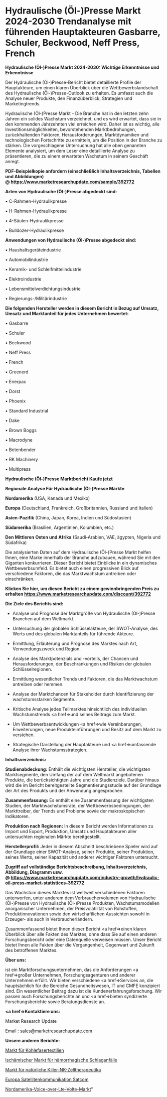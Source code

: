 # Hydraulische (Öl-)Presse Markt 2024-2030 Trendanalyse mit führenden Hauptakteuren Gasbarre, Schuler, Beckwood, Neff Press, French

<strong>Hydraulische (Öl-)Presse Markt 2024-2030: Wichtige Erkenntnisse und Erkenntnisse</strong>

Der Hydraulische (Öl-)Presse-Bericht bietet detaillierte Profile der Hauptakteure, um einen klaren Überblick über die Wettbewerbslandschaft des Hydraulische (Öl-)Presse-Outlook zu erhalten. Es umfasst auch die Analyse neuer Produkte, den Finanzüberblick, Strategien und Marketingtrends.

Hydraulische (Öl-)Presse Markt - Die Branche hat in den letzten zehn Jahren ein solides Wachstum verzeichnet, und es wird erwartet, dass sie in den kommenden Jahrzehnten viel erreichen wird. Daher ist es wichtig, alle Investitionsmöglichkeiten, bevorstehenden Marktbedrohungen, zurückhaltenden Faktoren, Herausforderungen, Marktdynamiken und technologischen Fortschritte zu ermitteln, um die Position in der Branche zu stärken. Die vorgeschlagene Untersuchung hat alle oben genannten Elemente analysiert, um dem Leser eine detaillierte Analyse zu präsentieren, die zu einem erwarteten Wachstum in seinem Geschäft anregt.

<strong><b>PDF-Beispielkopie anfordern (einschließlich Inhaltsverzeichnis, Tabellen und Abbildungen) @ </b></strong><strong><a href=https://www.marketresearchupdate.com/sample/392772><strong>https://www.marketresearchupdate.com/sample/392772</u></a></strong></strong>

<strong>Arten von Hydraulische (Öl-)Presse abgedeckt sind:</strong>

• C-Rahmen-Hydraulikpresse

• H-Rahmen-Hydraulikpresse

• 4-Säulen-Hydraulikpresse

• Bulldozer-Hydraulikpresse

<strong>Anwendungen von Hydraulische (Öl-)Presse abgedeckt sind:</strong>

• Haushaltsgeräteindustrie

• Automobilindustrie

• Keramik- und Schleifmittelindustrie

• Elektroindustrie

• Lebensmittelverdichtungsindustrie

• Regierungs-/Militärindustrie

<strong>Die folgenden Hersteller werden in diesem Bericht in Bezug auf Umsatz, Umsatz und Marktanteil für jedes Unternehmen bewertet:</strong>

• Gasbarre

• Schuler

• Beckwood

• Neff Press

• French

• Greenerd

• Enerpac

• Dorst

• Phoenix

• Standard Industrial

• Dake

• Brown Boggs

• Macrodyne

• Betenbender

• RK Machinery

• Multipress

<strong>Hydraulische (Öl-)Presse Marktbericht <a href=https://www.marketresearchupdate.com/buynow/392772>Kaufe jetzt</a></strong>

<strong>Regionale Analyse Für Hydraulische (Öl-)Presse Märkte</strong>

<strong>Nordamerika</strong> (USA, Kanada und Mexiko)

<strong>Europa</strong> (Deutschland, Frankreich, Großbritannien, Russland und Italien)

<strong>Asien-Pazifik</strong> (China, Japan, Korea, Indien und Südostasien)

<strong>Südamerika</strong> (Brasilien, Argentinien, Kolumbien, etc.)

<strong>Den Mittleren</strong> <strong>Osten und Afrika</strong> (Saudi-Arabien, VAE, ägypten, Nigeria und Südafrika)

Die analysierten Daten auf dem Hydraulische (Öl-)Presse Markt helfen Ihnen, eine Marke innerhalb der Branche aufzubauen, während Sie mit den Giganten konkurrieren. Dieser Bericht bietet Einblicke in ein dynamisches Wettbewerbsumfeld. Es bietet auch einen progressiven Blick auf verschiedene Faktoren, die das Marktwachstum antreiben oder einschränken.

<strong>Klicken Sie hier, um diesen Bericht zu einem gewinnbringenden Preis zu erhalten
</strong><strong><a href=https://www.marketresearchupdate.com/discount/392772>https://www.marketresearchupdate.com/discount/392772</b></u></strong></a>

<strong>Die Ziele des Berichts sind:</strong>

- Analyse und Prognose der Marktgröße von Hydraulische (Öl-)Presse Branchen auf dem Weltmarkt.

- Untersuchung der globalen Schlüsselakteure, der SWOT-Analyse, des Werts und des globalen Marktanteils für führende Akteure.

- Ermittlung, Erläuterung und Prognose des Marktes nach Art, Verwendungszweck und Region.

- Analyse des Marktpotenzials und -vorteils, der Chancen und Herausforderungen, der Beschränkungen und Risiken der globalen Schlüsselregionen.

- Ermittlung wesentlicher Trends und Faktoren, die das Marktwachstum antreiben oder hemmen.

- Analyse der Marktchancen für Stakeholder durch Identifizierung der wachstumsstarken Segmente.

- Kritische Analyse jedes Teilmarktes hinsichtlich des individuellen Wachstumstrends <a href=>und</a> seines Beitrags zum Markt.

- Um Wettbewerbsentwicklungen <a href=>wie</a> Vereinbarungen, Erweiterungen, neue Produkteinführungen und Besitz auf dem Markt zu verstehen.

- Strategische Darstellung der Hauptakteure und <a href=>umfas</a>sende Analyse ihrer Wachstumsstrategien.

<strong>Inhaltsverzeichnis:</strong>

<strong>Studienabdeckung:</strong> Enthält die wichtigsten Hersteller, die wichtigsten Marktsegmente, den Umfang der auf dem Weltmarkt angebotenen Produkte, die berücksichtigten Jahre und die Studienziele. Darüber hinaus wird die im Bericht bereitgestellte Segmentierungsstudie auf der Grundlage der Art des Produkts und der Anwendung angesprochen.

<strong>Zusammenfassung:</strong> Es enthält eine Zusammenfassung der wichtigsten Studien, der Marktwachstumsrate, der Wettbewerbsbedingungen, der Markttreiber, der Trends und Probleme sowie der makroskopischen Indikatoren.

<strong>Produktion nach Regionen:</strong> In diesem Bericht werden Informationen zu Import und Export, Produktion, Umsatz und Hauptakteuren aller untersuchten regionalen Märkte bereitgestellt.

<strong>Herstellerprofil:</strong> Jeder in diesem Abschnitt beschriebene Spieler wird auf der Grundlage einer SWOT-Analyse, seiner Produkte, seiner Produktion, seines Werts, seiner Kapazität und anderer wichtiger Faktoren untersucht.

<strong><b>Zugriff auf vollständige Berichtsbeschreibung, Inhaltsverzeichnis, Abbildung, Diagramm usw. @ </b></strong><strong><a href=https://www.marketresearchupdate.com/industry-growth/hydraulic-oil-press-market-statistices-392772>https://www.marketresearchupdate.com/industry-growth/hydraulic-oil-press-market-statistices-392772</a></strong>

Das Wachstum dieses Marktes ist weltweit verschiedenen Faktoren unterworfen, unter anderem dem Verbrauchervolumen von Hydraulische (Öl-)Presse von Hydraulische (Öl-)Presse Produkten, Wachstumsmodellen anorganischer Unternehmen, der Preisvolatilität von Rohstoffen, Produktinnovationen sowie den wirtschaftlichen Aussichten sowohl in Erzeuger- als auch in Verbraucherländern.

Zusammenfassend bietet Ihnen dieser Bericht <a href=>einen</a> klaren Überblick über alle Fakten des Marktes, ohne dass Sie auf einen anderen Forschungsbericht oder eine Datenquelle verweisen müssen. Unser Bericht bietet Ihnen alle Fakten über die Vergangenheit, Gegenwart und Zukunft des betroffenen Marktes.

<strong>Über uns:</strong>

 ist ein Marktforschungsunternehmen, das die Anforderungen <a href=>großer</a> Unternehmen, Forschungsagenturen und anderer Unternehmen erfüllt. Wir bieten verschiedene <a href=>Services</a> an, die hauptsächlich für die Bereiche Gesundheitswesen, IT und CMFE konzipiert sind. Ein wesentlicher Beitrag dazu ist die Kundenerfahrungsforschung. Wir passen auch Forschungsberichte an und <a href=>bieten</a> syndizierte Forschungsberichte sowie Beratungsdienste an.

<strong><a href=>Kontaktiere uns:</a></strong>

Market Research Update

Email : sales@marketresearchupdate.com

<strong>Unsere anderen Berichte:</strong>

<a href=https://www.linkedin.com/pulse/carbon-fiber-textile-market-2023-top-leading>Markt für Kohlefasertextilien</a>

<a href=https://www.linkedin.com/pulse/haemorrhagic-stroke-ischemic-market-size-industry>Ischämischer Markt für hämorrhagische Schlaganfälle</a>

<a href=https://www.linkedin.com/pulse/natural-killer-nk-cell-therapeutics-market-size-2f>Markt für natürliche Killer-NK-Zelltherapeutika</a>

<a href=https://www.linkedin.com/pulse/europe-satellite-communication-satcom>Europa Satellitenkommunikation Satcom</a>

<a href=https://www.linkedin.com/pulse/north-america-voice-over-lte-volte-market-analysis-gpevf/>Nordamerika-Voice-over-Lte-Volte-Markt</a>"

